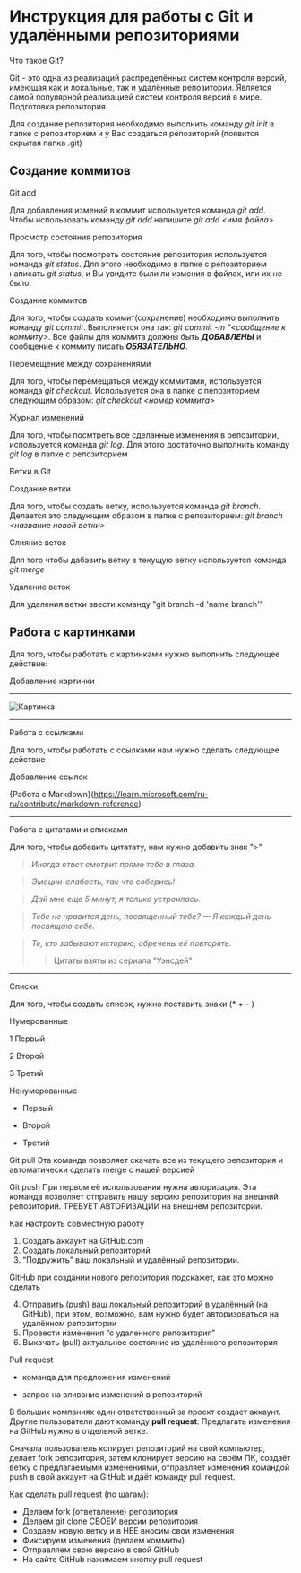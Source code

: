 # Инструкция для работы с Git и удалёнными репозиториями

Что такое Git?

Git - это одна из реализаций распределённых систем контроля версий, имеющая как и локальные, так и удалённые репозитории. Является самой популярной реализацией систем контроля версий в мире.
Подготовка репозитория

Для создание репозитория необходимо выполнить команду *git init*  в папке с репозиторием и у Вас создаться репозиторий (появится скрытая папка .git)

## Создание коммитов

Git add

Для добавления измений в коммит используется команда *git add*. Чтобы использовать команду *git add* напишите *git add <имя файла>*

Просмотр состояния репозитория

Для того, чтобы посмотреть состояние репозитория используется команда *git status*. Для этого необходимо в папке с репозиторием написать *git status*, и Вы увидите были ли измения в файлах, или их не было.

Создание коммитов

Для того, чтобы создать коммит(сохранение) необходимо выполнить команду *git commit*. Выполняется она так: *git commit -m "<сообщение к коммиту>*. Все файлы для коммита должны быть ***ДОБАВЛЕНЫ*** и сообщение к коммиту писать ***ОБЯЗАТЕЛЬНО***.

Перемещение между сохранениями

Для того, чтобы перемещаться между коммитами, используется команда *git checkout*. Используется она в папке с пепозиторием следующим образом: *git checkout <номер коммита>*

Журнал изменений

Для того, чтобы посмтреть все сделанные изменения в репозитории, используется команда *git log*. Для этого достаточно выполнить команду *git log* в папке с репозиторием

Ветки в Git

Создание ветки

Для того, чтобы создать ветку, используется команда *git branch*. Делается это следующим образом в папке с репозиторием: *git branch <название новой ветки>*

Слияние веток

Для того чтобы дабавить ветку в текущую ветку используется команда *git merge <name branch>*

Удаление веток

Для удаления ветки ввести команду "git branch -d 'name branch'"

Работа с картинками
---

Для того, чтобы работать с картинками нужно выполнить следующее действие:

Добавление картинки

---

![Картинка](https://virtus-img.cdnvideo.ru/images/as-is/plain/cc/cc94b859-d1ac-4ed0-9a5d-d467f172b0a9.jpg@jpg)

---

Работа с ссылками

Для того, чтобы работать с ссылками нам нужно сделать следующее действие

Добавление ссылок

{Работа с Markdown}(https://learn.microsoft.com/ru-ru/contribute/markdown-reference)

---

Работа с цитатами и списками

Для того, чтобы добавить цитатату, нам нужно добавить знак ">"

> *Иногда ответ смотрит прямо тебе в глаза.*

> *Эмоции-слабость, так что соберись!*

> *Дай мне еще 5 минут, я только устроилась.*

> *Тебе не нравится день, посвященный тебе?
 — Я каждый день посвящаю себе.*

> *Те, кто забывают историю, обречены её повторять.*
>> Цитаты взяты из сериала "Уэнсдей"

---

Списки

Для того, чтобы создать список, нужно поставить знаки  (* + - )

Нумерованные

1 Первый

2 Второй

3 Третий

Ненумерованные

* Первый

+ Второй

- Третий


Git pull
Эта команда позволяет скачать все из текущего репозитория и автоматически сделать merge с нашей версией

Git push
При первом её использовании нужна авторизация.
Эта команда позволяет отправить нашу версию репозитория на внешний репозиторий. ТРЕБУЕТ АВТОРИЗАЦИИ на внешнем репозитории.

Как настроить совместную работу

1. Создать аккаунт на GitHub.com
2. Создать локальный репозиторий
3. “Подружить” ваш локальный и удалённый репозитории. 
    
GitHub при создании нового репозитория подскажет, как это можно сделать
    
4. Отправить (push) ваш локальный репозиторий в удалённый (на GitHub), при этом, возможно, вам нужно будет авторизоваться на удалённом репозитории
5. Провести изменения “с удаленного репозитория”
6. Выкачать (pull) актуальное состояние из удалённого репозитория

Pull request

- команда для предложения изменений 

- запрос на вливание изменений в репозиторий

В больших компаниях один ответственный за проект создает аккаунт. Другие пользователи дают команду **pull request**. Предлагать изменения на GitHub нужно в отдельной ветке. 

Сначала пользователь копирует репозиторий на свой компьютер, делает fork репозитория, затем клонирует версию на своём ПК, создаёт ветку с предлагаемыми изменениями, отправляет изменения командой push в свой аккаунт на GitHub и даёт команду pull request.

 Как сделать pull request (по шагам):

- Делаем fork (ответвление) репозитория
- Делаем git clone СВОЕЙ версии репозитория
- Создаем новую ветку и в НЕЕ вносим свои изменения
- Фиксируем изменения (делаем коммиты)
- Отправляем свою версию в свой GitHub
- На сайте GitHub нажимаем кнопку pull request

